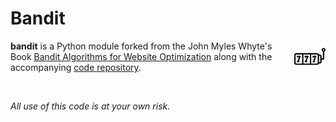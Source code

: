 Bandit
====================
<img src="resources/slot-machine.png" width = "50" align="right"> 

**bandit** is a Python module forked from the John Myles Whyte's Book [Bandit Algorithms for Website Optimization](https://www.oreilly.com/library/view/bandit-algorithms-for/9781449341565/) along with the accompanying [code repository](https://github.com/johnmyleswhite/BanditsBook).

<br clear="left"/>




*All use of this code is at your own risk.*

